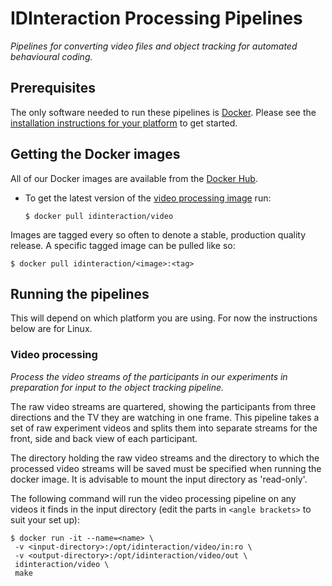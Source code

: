 # IDInteraction Processing Pipelines

*Pipelines for converting video files and object tracking for automated
behavioural coding.*

## Prerequisites

The only software needed to run these pipelines is [Docker][1]. Please see the
[installation instructions for your platform][2] to get started.

## Getting the Docker images

All of our Docker images are available from the [Docker Hub][3].

* To get the latest version of the [video processing image][4] run:

  ```shell
  $ docker pull idinteraction/video
  ```

Images are tagged every so often to denote a stable, production quality release. A specific tagged image can be pulled like so:

```shell
$ docker pull idinteraction/<image>:<tag>
```

## Running the pipelines

This will depend on which platform you are using. For now the instructions below
are for Linux.

### Video processing

*Process the video streams of the participants in our experiments in preparation
for input to the object tracking pipeline.*

The raw video streams are quartered, showing the participants from three
directions and the TV they are watching in one frame. This pipeline takes a set
of raw experiment videos and splits them into separate streams for the front,
side and back view of each participant.

The directory holding the raw video streams and the directory to which the processed video streams will be saved must be specified when running the docker image. It is advisable to mount the input directory as 'read-only'.

The following command will run the video processing pipeline on any videos it
finds in the input directory (edit the parts in `<angle brackets>` to suit your
set up):

```shell
$ docker run -it --name=<name> \
 -v <input-directory>:/opt/idinteraction/video/in:ro \
 -v <output-directory>:/opt/idinteraction/video/out \
 idinteraction/video \
 make
```

[1]: https://www.docker.com/
[2]: https://docs.docker.com/
[3]: https://registry.hub.docker.com/repos/idinteraction/
[4]: https://registry.hub.docker.com/u/idinteraction/video/
